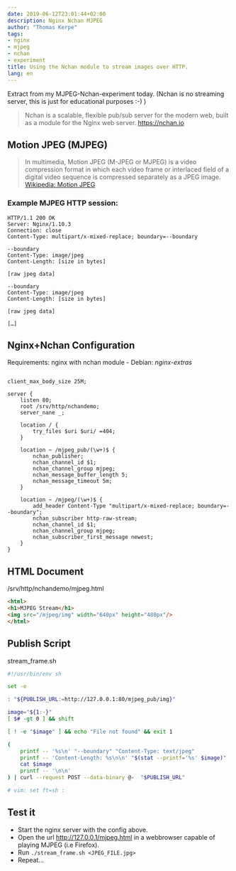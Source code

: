 ```yaml
---
date: 2019-06-12T23:01:44+02:00
description: Nginx Nchan MJPEG
author: "Thomas Kerpe"
tags:
- nginx
- mjpeg
- nchan
- experiment
title: Using the Nchan module to stream images over HTTP.
lang: en
---
```


Extract from my MJPEG-Nchan-experiment today.
(Nchan is no streaming server, this is just for educational purposes :-) )


> Nchan is a scalable, flexible pub/sub server for the modern web, built as a module for the Nginx web server.
https://nchan.io


## Motion JPEG (MJPEG)

> In multimedia, Motion JPEG (M-JPEG or MJPEG) is a video compression format in which each video frame or interlaced field of a digital video sequence is compressed separately as a JPEG image.
[Wikipedia: Motion JPEG](https://en.wikipedia.org/wiki/Motion_JPEG)



### Example MJPEG HTTP session:

```
HTTP/1.1 200 OK
Server: Nginx/1.10.3
Connection: close
Content-Type: multipart/x-mixed-replace; boundary=--boundary

--boundary
Content-Type: image/jpeg
Content-Length: [size in bytes]

[raw jpeg data]

--boundary
Content-Type: image/jpeg
Content-Length: [size in bytes]

[raw jpeg data]

[…]
```


## Nginx+Nchan Configuration

Requirements: nginx with nchan module - Debian: *nginx-extras*

```nginx

client_max_body_size 25M;

server {
    listen 80;
    root /srv/http/nchandemo;
    server_nane _;

    location / {
        try_files $uri $uri/ =404;
    }

    location ~ /mjpeg_pub/(\w+)$ {
        nchan_publisher;
        nchan_channel_id $1;
        nchan_channel_group mjpeg;
        nchan_message_buffer_length 5;
        nchan_message_timeout 5m;
    }

    location ~ /mjpeg/(\w+)$ {
        add_header Content-Type "multipart/x-mixed-replace; boundary=--boundary";
        nchan_subscriber http-raw-stream;
        nchan_channel_id $1;
        nchan_channel_group mjpeg;
        nchan_subscriber_first_message newest;
    }
}
```


## HTML Document
/srv/http/nchandemo/mjpeg.html
```html
<html>
<h1>MJPEG Stream</h1>
<img src="/mjpeg/img" width="640px" height="480px"/>
</html>
```


## Publish Script

stream_frame.sh
```sh
#!/usr/bin/env sh

set -e

: "${PUBLISH_URL:=http://127.0.0.1:80/mjpeg_pub/img}"

image="${1:-}"
[ $# -gt 0 ] && shift

[ ! -e "$image" ] && echo "File not found" && exit 1

(
    printf -- '%s\n' "--boundary" "Content-Type: text/jpeg"
    printf -- 'Content-Length: %s\n\n' "$(stat --printf='%s' $image)"
    cat $image
    printf -- '\n\n'
) | curl --request POST --data-binary @-  "$PUBLISH_URL"

# vim: set ft=sh :
```


## Test it

* Start the nginx server with the config above.
* Open the url http://127.0.0.1/mjpeg.html in a webbrowser capable of playing MJPEG (i.e Firefox).
* Run `./stream_frame.sh <JPEG_FILE.jpg>`
* Repeat…

